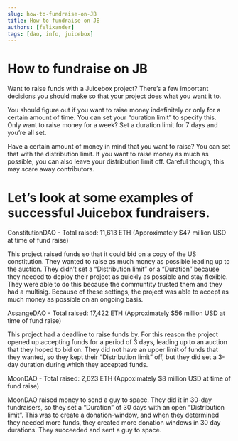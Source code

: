 ```yaml
---
slug: how-to-fundraise-on-JB
title: How to fundraise on JB
authors: [felixander]
tags: [dao, info, juicebox]
---
```



# How to fundraise on JB

Want to raise funds with a Juicebox project? There’s a few important decisions you should make so that your project does what you want it to.

You should figure out if you want to raise money indefinitely or only for a certain amount of time. You can set your “duration limit” to specify this. Only want to raise money for a week? Set a duration limit for 7 days and you’re all set.

Have a certain amount of money in mind that you want to raise? You can set that with the distribution limit. If you want to raise money as much as possible, you can also leave your distribution limit off. Careful though, this may scare away contributors.

# Let’s look at some examples of successful Juicebox fundraisers.

ConstitutionDAO - Total raised: 11,613 ETH (Approximately $47 million USD at time of fund raise)

This project raised funds so that it could bid on a copy of the US constitution. They wanted to raise as much money as possible leading up to the auction. They didn’t set a “Distribution limit” or a “Duration” because they needed to deploy their project as quickly as possible and stay flexible. They were able to do this because the communtity trusted them and they had a multisig. Because of these settings, the project was able to accept as much money as possible on an ongoing basis.

AssangeDAO - Total raised: 17,422 ETH (Approximately $56 million USD at time of fund raise)

This project had a deadline to raise funds by. For this reason the project opened up accepting funds for a period of 3 days, leading up to an auction that they hoped to bid on. They did not have an upper limit of funds that they wanted, so they kept their “Distribution limit” off, but they did set a 3-day duration during which they accepted funds.

MoonDAO - Total raised: 2,623 ETH (Appoximately $8 million USD at time of fund raise)

MoonDAO raised money to send a guy to space. They did it in 30-day fundraisers, so they set a “Duration” of 30 days with an open “Distribution limit”. This was to create a donation-window, and when they determined they needed more funds, they created more donation windows in 30 day durations. They succeeded and sent a guy to space.
